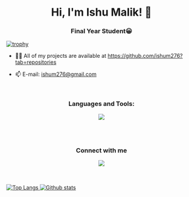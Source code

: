 <h1 align="center"> Hi, I'm Ishu Malik! 👋</h1>

<h3 align ="center">Final Year Student😀</h3>

[![trophy](https://github-profile-trophy.vercel.app/?username=ishum276)](https://github.com/ryo-ma/github-profile-trophy)

 - 👨‍💻 All of my projects are available at https://github.com/ishum276?tab=repositories

 - 📫 E-mail: ishum276@gmail.com


<br>
<h3 align="center">Languages and Tools:</h3>
<p align="center">
<a href="https://skillicons.dev">
    <img src="https://skillicons.dev/icons?i=cpp,js,py,react,mysql,mongodb,figma,adobexd" />
</a>
</p>

<br>
<br>

<h3 align="center">Connect with me</h3>
<p align="center">
<a href="https://www.linkedin.com/in/ishum276/" target="blank"><img src="https://skillicons.dev/icons?i=linkedin" </a>

</p>

<br><br>
![Top Langs](https://github-readme-stats.vercel.app/api/top-langs/?username=ishum276&theme=tokyonight)
![Github stats](https://github-readme-stats.vercel.app/api?username=ishum276&show_icons=true&theme=tokyonight)
